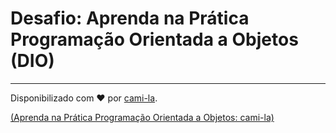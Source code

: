 <h1> Desafio: Aprenda na Prática Programação Orientada a Objetos (DIO)</h1>

------------

Disponibilizado com ♥ por [cami-la](https://www.linkedin.com/in/cami-la/ "cami-la").

[(Aprenda na Prática Programação Orientada a Objetos: cami-la)](https://github.com/cami-la/desafio-poo-dio)
